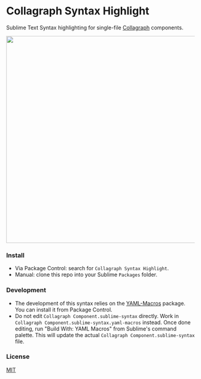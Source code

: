 # Collagraph Syntax Highlight

Sublime Text Syntax highlighting for single-file [Collagraph](https://github.com/fork-tongue/collagraph) components.

<p align="center">
  <img width="554px" src="https://raw.githubusercontent.com/fork-tongue/cgx-syntax-highlight/master/samples/screenshot.png">
</p>


### Install

- Via Package Control: search for `Collagraph Syntax Highlight`.
- Manual: clone this repo into your Sublime `Packages` folder.


### Development

- The development of this syntax relies on the [YAML-Macros](https://github.com/Thom1729/YAML-Macros) package. You can install it from Package Control.
- Do not edit `Collagraph Component.sublime-syntax` directly. Work in `Collagraph Component.sublime-syntax.yaml-macros` instead. Once done editing, run "Build With: YAML Macros" from Sublime's command palette. This will update the actual `Collagraph Component.sublime-syntax` file.


### License

[MIT](http://opensource.org/licenses/MIT)
